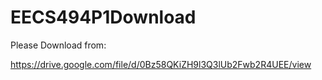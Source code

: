 # EECS494P1Download

Please Download from:

https://drive.google.com/file/d/0Bz58QKiZH9l3Q3lUb2Fwb2R4UEE/view
